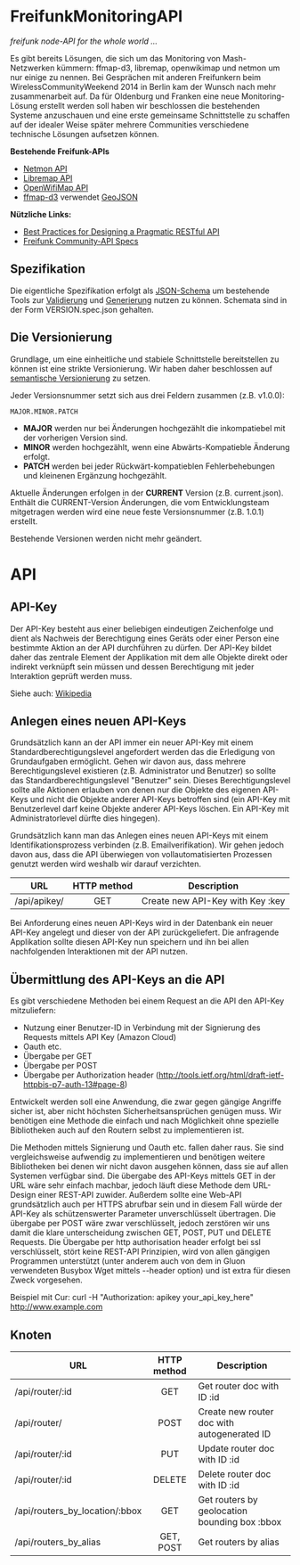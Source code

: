 FreifunkMonitoringAPI
=====================

*freifunk node-API for the whole world ...*

Es gibt bereits Lösungen, die sich um das Monitoring von Mash-Netzwerken kümmern: ffmap-d3, libremap, openwikimap und netmon um nur einige zu nennen.
Bei Gesprächen mit anderen Freifunkern beim WirelessCommunityWeekend 2014 in Berlin kam der Wunsch nach mehr zusammenarbeit auf. Da für Oldenburg und Franken eine neue Monitoring-Lösung erstellt werden soll haben wir beschlossen die bestehenden Systeme anzuschauen und eine erste gemeinsame Schnittstelle zu schaffen auf der idealer Weise später mehrere Communities verschiedene technische Lösungen aufsetzen können.

**Bestehende Freifunk-APIs**
* [Netmon API](https://wiki.freifunk-ol.de/w/Netmon/API)
* [Libremap API](https://github.com/libremap/libremap-api/blob/master/doc-api.md)
* [OpenWifiMap API](https://github.com/freifunk/openwifimap-api)
* [ffmap-d3](http://freifunk.in-kiel.de/ffmap/nodes.json) verwendet [GeoJSON](http://geojson.org/geojson-spec.html)

**Nützliche Links:**
* [Best Practices for Designing a Pragmatic RESTful API](http://www.vinaysahni.com/best-practices-for-a-pragmatic-restful-api)
* [Freifunk Community-API Specs]( https://github.com/freifunk/api.freifunk.net/tree/master/specs )

Spezifikation
-------------

Die eigentliche Spezifikation erfolgt als [JSON-Schema](http://json-schema.org/) um bestehende Tools zur [Validierung](https://github.com/justinrainbow/json-schema) und [Generierung](http://www.alpacajs.org/) nutzen zu können. Schemata sind in der Form VERSION.spec.json gehalten.

Die Versionierung
-----------------

Grundlage, um eine einheitliche und stabiele Schnittstelle bereitstellen zu können ist eine strikte Versionierung.
Wir haben daher beschlossen auf [semantische Versionierung](http://semver.org/) zu setzen.

Jeder Versionsnummer setzt sich aus drei Feldern zusammen (z.B. v1.0.0):

	MAJOR.MINOR.PATCH
	
 * **MAJOR** werden nur bei Änderungen hochgezählt die inkompatiebel mit der vorherigen Version sind.
 * **MINOR** werden hochgezählt, wenn eine Abwärts-Kompatieble Änderung erfolgt.
 * **PATCH** werden bei jeder Rückwärt-kompatieblen Fehlerbehebungen und kleinenen Ergänzung hochgezählt.
 
Aktuelle Änderungen erfolgen in der **CURRENT** Version (z.B. current.json). Enthält die CURRENT-Version Änderungen, die vom Entwicklungsteam mitgetragen werden wird eine neue feste Versionsnummer (z.B. 1.0.1) erstellt.

Bestehende Versionen werden nicht mehr geändert.

API
===

API-Key
--------
Der API-Key besteht aus einer beliebigen eindeutigen Zeichenfolge und dient als Nachweis der Berechtigung eines Geräts oder einer Person eine bestimmte Aktion an der API durchführen zu dürfen.
Der API-Key bildet daher das zentrale Element der Applikation mit dem alle Objekte direkt oder indirekt verknüpft sein müssen und dessen Berechtigung mit jeder Interaktion geprüft werden muss.

Siehe auch: [Wikipedia](https://en.wikipedia.org/wiki/Application_programming_interface_key)

Anlegen eines neuen API-Keys
---------
Grundsätzlich kann an der API immer ein neuer API-Key mit einem Standardberechtigungslevel angefordert werden das die Erledigung von Grundaufgaben ermöglicht. Gehen wir davon aus, dass mehrere Berechtigungslevel existieren (z.B. Administrator und Benutzer) so sollte das Standardberechtigungslevel "Benutzer" sein. Dieses Berechtigungslevel sollte alle Aktionen erlauben von denen nur die Objekte des eigenen API-Keys und nicht die Objekte anderer API-Keys betroffen sind (ein API-Key mit Benutzerlevel darf keine Objekte anderer API-Keys löschen. Ein API-Key mit Administratorlevel dürfte dies hingegen).

Grundsätzlich kann man das Anlegen eines neuen API-Keys mit einem Identifikationsprozess verbinden (z.B. Emailverifikation). Wir gehen jedoch davon aus, dass die API überwiegen von vollautomatisierten Prozessen genutzt werden wird weshalb wir darauf verzichten.

| URL                  | HTTP method | Description  | 
| -------------------- |:-----------:| ------------ |
| /api/apikey/      | GET         | Create new API-Key with Key :key |


Bei Anforderung eines neuen API-Keys wird in der Datenbank ein neuer API-Key angelegt und dieser von der API zurückgeliefert. Die anfragende Applikation sollte diesen API-Key nun speichern und ihn bei allen nachfolgenden Interaktionen mit der API nutzen.

Übermittlung des API-Keys an die API
--------
Es gibt verschiedene Methoden bei einem Request an die API den API-Key mitzuliefern:
* Nutzung einer Benutzer-ID in Verbindung mit der Signierung des Requests mittels API Key (Amazon Cloud)
* Oauth etc.
* Übergabe per GET
* Übergabe per POST
* Übergabe per Authorization header (http://tools.ietf.org/html/draft-ietf-httpbis-p7-auth-13#page-8)

Entwickelt werden soll eine Anwendung, die zwar gegen gängige Angriffe sicher ist, aber nicht höchsten Sicherheitsansprüchen genügen muss. Wir benötigen eine Methode die einfach und nach Möglichkeit ohne spezielle Bibliotheken auch auf den Routern selbst zu implementieren ist.

Die Methoden mittels Signierung und Oauth etc. fallen daher raus. Sie sind vergleichsweise aufwendig zu implementieren und benötigen weitere Bibliotheken bei denen wir nicht davon ausgehen können, dass sie auf allen Systemen verfügbar sind. Die übergabe des API-Keys mittels GET in der URL wäre sehr einfach machbar, jedoch läuft diese Methode dem URL-Design einer REST-API zuwider. Außerdem sollte eine Web-API grundsätzlich auch per HTTPS abrufbar sein und in diesem Fall würde der API-Key als schützenswerter Parameter unverschlüsselt übertragen. Die übergabe per POST wäre zwar verschlüsselt, jedoch zerstören wir uns damit die klare unterscheidung zwischen GET, POST, PUT und DELETE Requests. Die Übergabe per http authorisation header erfolgt bei ssl verschlüsselt, stört keine REST-API Prinzipien, wird von allen gängigen Programmen unterstützt (unter anderem auch von dem in Gluon verwendeten Busybox Wget mittels --header option) und ist extra für diesen Zweck vorgesehen.

Beispiel mit Cur:
curl -H "Authorization: apikey your_api_key_here" http://www.example.com

Knoten
------

| URL                  | HTTP method | Description  | 
| -------------------- |:-----------:| ------------ |
| /api/router/:id      | GET         | Get router doc with ID :id |
| /api/router/         | POST        | Create new router doc with autogenerated ID |
| /api/router/:id      | PUT         | Update router doc with ID :id |
| /api/router/:id      | DELETE      | Delete router doc with ID :id |
| /api/routers_by_location/:bbox | GET | Get routers by geolocation bounding box :bbox |
| /api/routers_by_alias | GET, POST | Get routers by alias |
